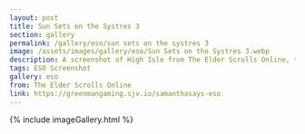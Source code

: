 ```yaml
---
layout: post
title: Sun Sets on the Systres 3
section: gallery
permalink: /gallery/eso/sun sets on the systres 3
image: /assets/images/gallery/eso/Sun Sets on the Systres 3.webp
description: A screenshot of High Isle from The Elder Scrolls Online, taken by Samantha Says.
tags: ESO Screenshot
gallery: eso
from: The Elder Scrolls Online
link: https://greenmangaming.sjv.io/samanthasays-eso
---
```

{% include imageGallery.html %}